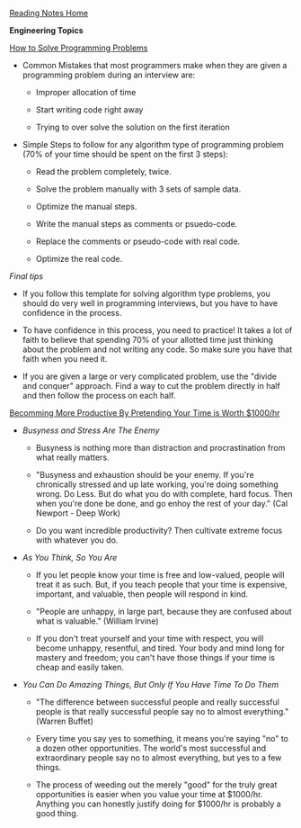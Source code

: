 [Reading Notes Home](https://d-d-wolfe.github.io/reading-notes/)

**Engineering Topics**

[How to Solve Programming Problems](https://simpleprogrammer.com/solving-problems-breaking-it-down/)

- Common Mistakes that most programmers make when they are given a programming problem during an interview are:

  - Improper allocation of time

  - Start writing code right away

  - Trying to over solve the solution on the first iteration

- Simple Steps to follow for any algorithm type of programming problem (70% of your time should be spent on the first 3 steps):

  - Read the problem completely, twice.

  - Solve the problem manually with 3 sets of sample data.

  - Optimize the manual steps.

  - Write the manual steps as comments or psuedo-code.

  - Replace the comments or pseudo-code with real code.

  - Optimize the real code.

*Final tips* 

- If you follow this template for solving algorithm type problems, you should do very well in programming interviews, but you have to have confidence in the process.

- To have confidence in this process, you need to practice! It takes a lot of faith to believe that spending 70% of your allotted time just thinking about the problem and not writing any code. So make sure you have that faith when you need it.

- If you are given a large or very complicated problem, use the "divide and conquer" approach. Find a way to cut the problem directly in half and then follow the process on each half.

[Becomming More Productive By Pretending Your Time is Worth $1000/hr](https://medium.com/swlh/pretend-your-time-is-worth-1-000-hour-and-youll-become-100x-more-productive-f04628bb3e6d)

- *Busyness and Stress Are The Enemy*

  - Busyness is nothing more than distraction and procrastination from what really matters.

  - "Busyness and exhaustion should be your enemy. If you're chronically stressed and up late working, you're doing something wrong. Do Less. But do what you do with complete, hard focus. Then when you're done be done, and go enhoy the rest of your day." (Cal Newport - Deep Work)

  - Do you want incredible productivity? Then cultivate extreme focus with whatever you do.

- *As You Think, So You Are*

  - If you let people know your time is free and low-valued, people will treat it as such. But, if you teach people that your time is expensive, important, and valuable, then people will respond in kind.

  - "People are unhappy, in large part, because they are confused about what is valuable." (William Irvine)

  - If you don't treat yourself and your time with respect, you will become unhappy, resentful, and tired. Your body and mind long for mastery and freedom; you can't have those things if your time is cheap and easily taken.

- *You Can Do Amazing Things, But Only If You Have Time To Do Them*

  - "The difference between successful people and really successful people is that really successful people say no to almost everything." (Warren Buffet)

  - Every time you say yes to something, it means you're saying "no" to a dozen other opportunities. The world's most successful and extraordinary people say no to almost everything, but yes to a few things.

  - The process of weeding out the merely "good" for the truly great opportunities is easier when you value your time at $1000/hr. Anything you can honestly justify doing for $1000/hr is probably a good thing.

